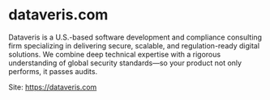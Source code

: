 # dataveris.com

Dataveris is a U.S.-based software development and compliance consulting firm specializing in delivering secure, scalable, and regulation-ready digital solutions. We combine deep technical expertise with a rigorous understanding of global security standards—so your product not only performs, it passes audits.

Site: https://dataveris.com
